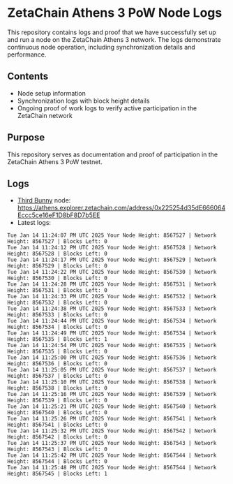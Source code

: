 # ZetaChain Athens 3 PoW Node Logs
This repository contains logs and proof that we have successfully set up and run a node on the ZetaChain Athens 3 network. The logs demonstrate continuous node operation, including synchronization details and performance.

## Contents
- Node setup information
- Synchronization logs with block height details
- Ongoing proof of work logs to verify active participation in the ZetaChain network

## Purpose
This repository serves as documentation and proof of participation in the ZetaChain Athens 3 PoW testnet.

## Logs

- [Third Bunny](https://thirdbunny.xyz/) node: https://athens.explorer.zetachain.com/address/0x225254d35dE666064Eccc5ce16eF1D8bF8D7b5EE
- Latest logs:
```
Tue Jan 14 11:24:07 PM UTC 2025 Your Node Height: 8567527 | Network Height: 8567527 | Blocks Left: 0
Tue Jan 14 11:24:12 PM UTC 2025 Your Node Height: 8567528 | Network Height: 8567528 | Blocks Left: 0
Tue Jan 14 11:24:17 PM UTC 2025 Your Node Height: 8567529 | Network Height: 8567529 | Blocks Left: 0
Tue Jan 14 11:24:22 PM UTC 2025 Your Node Height: 8567530 | Network Height: 8567530 | Blocks Left: 0
Tue Jan 14 11:24:28 PM UTC 2025 Your Node Height: 8567531 | Network Height: 8567531 | Blocks Left: 0
Tue Jan 14 11:24:33 PM UTC 2025 Your Node Height: 8567532 | Network Height: 8567532 | Blocks Left: 0
Tue Jan 14 11:24:38 PM UTC 2025 Your Node Height: 8567533 | Network Height: 8567533 | Blocks Left: 0
Tue Jan 14 11:24:44 PM UTC 2025 Your Node Height: 8567534 | Network Height: 8567534 | Blocks Left: 0
Tue Jan 14 11:24:49 PM UTC 2025 Your Node Height: 8567534 | Network Height: 8567535 | Blocks Left: 1
Tue Jan 14 11:24:54 PM UTC 2025 Your Node Height: 8567535 | Network Height: 8567535 | Blocks Left: 0
Tue Jan 14 11:25:00 PM UTC 2025 Your Node Height: 8567536 | Network Height: 8567536 | Blocks Left: 0
Tue Jan 14 11:25:05 PM UTC 2025 Your Node Height: 8567537 | Network Height: 8567537 | Blocks Left: 0
Tue Jan 14 11:25:10 PM UTC 2025 Your Node Height: 8567538 | Network Height: 8567538 | Blocks Left: 0
Tue Jan 14 11:25:16 PM UTC 2025 Your Node Height: 8567539 | Network Height: 8567539 | Blocks Left: 0
Tue Jan 14 11:25:21 PM UTC 2025 Your Node Height: 8567540 | Network Height: 8567540 | Blocks Left: 0
Tue Jan 14 11:25:26 PM UTC 2025 Your Node Height: 8567541 | Network Height: 8567541 | Blocks Left: 0
Tue Jan 14 11:25:32 PM UTC 2025 Your Node Height: 8567542 | Network Height: 8567542 | Blocks Left: 0
Tue Jan 14 11:25:37 PM UTC 2025 Your Node Height: 8567543 | Network Height: 8567543 | Blocks Left: 0
Tue Jan 14 11:25:42 PM UTC 2025 Your Node Height: 8567544 | Network Height: 8567544 | Blocks Left: 0
Tue Jan 14 11:25:48 PM UTC 2025 Your Node Height: 8567544 | Network Height: 8567545 | Blocks Left: 1
```
